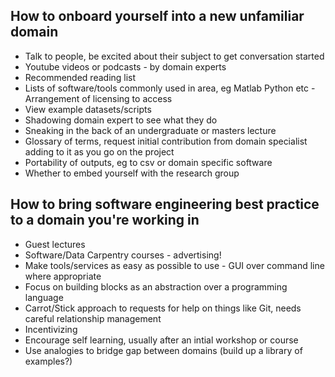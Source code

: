 ## How to onboard yourself into a new unfamiliar domain
 - Talk to people, be excited about their subject to get conversation started
 - Youtube videos or podcasts - by domain experts
 - Recommended reading list
 - Lists of software/tools commonly used in area, eg Matlab Python etc - Arrangement of licensing to access
 - View example datasets/scripts
 - Shadowing domain expert to see what they do
 - Sneaking in the back of an undergraduate or masters lecture
 - Glossary of terms, request initial contribution from domain specialist adding to it as you go on the project
 - Portability of outputs, eg to csv or domain specific software
 - Whether to embed yourself with the research group

## How to bring software engineering best practice to a domain you're working in
 - Guest lectures
 - Software/Data Carpentry courses - advertising!
 - Make tools/services as easy as possible to use - GUI over command line where appropriate
 - Focus on building blocks as an abstraction over a programming language
 - Carrot/Stick approach to requests for help on things like Git, needs careful relationship management
 - Incentivizing 
 - Encourage self learning, usually after an intial workshop or course
 - Use analogies to bridge gap between domains (build up a library of examples?)
